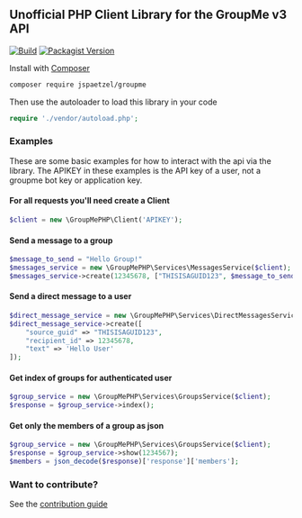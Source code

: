 ## Unofficial PHP Client Library for the GroupMe v3 API 

[![Build](https://github.com/jspaetzel/GroupMePHP/actions/workflows/php.yml/badge.svg)](https://github.com/jspaetzel/GroupMePHP/actions/workflows/php.yml)
[![Packagist Version](https://img.shields.io/packagist/v/jspaetzel/groupme.svg)](https://packagist.org/packages/jspaetzel/groupme)

Install with [Composer](https://getcomposer.org/)
~~~~~bash
composer require jspaetzel/groupme
~~~~~

Then use the autoloader to load this library in your code
~~~~~php
require './vendor/autoload.php';
~~~~~

### Examples
These are some basic examples for how to interact with the api via the library.
The APIKEY in these examples is the API key of a user, not a groupme bot key or application key.

#### For all requests you'll need create a Client
~~~~~php
$client = new \GroupMePHP\Client('APIKEY');
~~~~~

#### Send a message to a group
~~~~~php
$message_to_send = "Hello Group!"
$messages_service = new \GroupMePHP\Services\MessagesService($client);
$messages_service->create(12345678, ["THISISAGUID123", $message_to_send]);
~~~~~

#### Send a direct message to a user
~~~~~php
$direct_message_service = new \GroupMePHP\Services\DirectMessagesService($client);
$direct_message_service->create([
    "source_guid" => "THISISAGUID123",
    "recipient_id" => 12345678,
    "text" => 'Hello User'
]);
~~~~~

#### Get index of groups for authenticated user
~~~~~php
$group_service = new \GroupMePHP\Services\GroupsService($client);
$response = $group_service->index();
~~~~~

#### Get only the members of a group as json
~~~~~php
$group_service = new \GroupMePHP\Services\GroupsService($client);
$response = $group_service->show(1234567);
$members = json_decode($response)['response']['members'];
~~~~~

### Want to contribute?
See the [contribution guide](./CONTRIBUTING.md)
